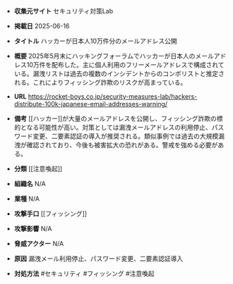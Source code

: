 - **収集元サイト**
セキュリティ対策Lab

- **掲載日**
2025-06-16

- **タイトル**
ハッカーが日本人10万件分のメールアドレス公開

- **概要**
2025年5月末にハッキングフォーラムでハッカーが日本人のメールアドレス10万件を配布した。主に個人利用のフリーメールアドレスで構成されている。漏洩リストは過去の複数のインシデントからのコンボリストと推定される。これによりフィッシング詐欺のリスクが高まっている。

- **URL**
https://rocket-boys.co.jp/security-measures-lab/hackers-distribute-100k-japanese-email-addresses-warning/

- **備考**
[[ハッカー]]が大量のメールアドレスを公開し、フィッシング詐欺の標的となる可能性が高い。対策としては漏洩メールアドレスの利用停止、パスワード変更、二要素認証の導入が推奨される。類似事例では過去の大規模漏洩が確認されており、今後も被害拡大の恐れがある。警戒を強める必要がある。

- **分類**
[[注意喚起]]

- **組織名**
N/A

- **業種**
N/A

- **攻撃手口**
[[フィッシング]]

- **攻撃影響**
N/A

- **脅威アクター**
N/A

- **原因**
漏洩メール利用停止、パスワード変更、二要素認証導入

- **対処方法**
#セキュリティ #フィッシング #注意喚起
